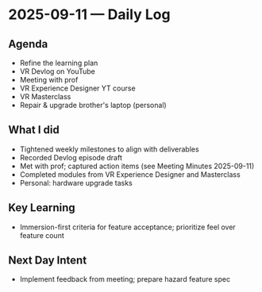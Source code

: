 # 2025-09-11 — Daily Log

## Agenda
- Refine the learning plan
- VR Devlog on YouTube
- Meeting with prof
- VR Experience Designer YT course
- VR Masterclass
- Repair & upgrade brother's laptop (personal)

## What I did
- Tightened weekly milestones to align with deliverables
- Recorded Devlog episode draft
- Met with prof; captured action items (see Meeting Minutes 2025-09-11)
- Completed modules from VR Experience Designer and Masterclass
- Personal: hardware upgrade tasks

## Key Learning
- Immersion-first criteria for feature acceptance; prioritize feel over feature count

## Next Day Intent
- Implement feedback from meeting; prepare hazard feature spec


